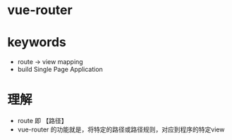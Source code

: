 vue-router
==========

# keywords
+ route -> view mapping
+ build Single Page Application

# 理解
+ route 即 【路径】
+ vue-router 的功能就是，将特定的路径或路径规则，对应到程序的特定view
